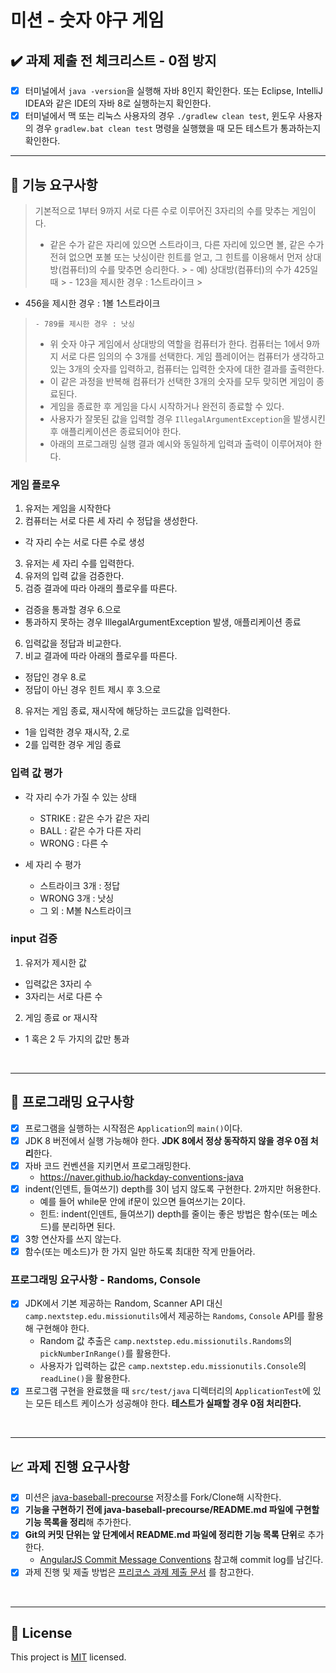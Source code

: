 # 미션 - 숫자 야구 게임

## ✔️ 과제 제출 전 체크리스트 - 0점 방지

- [x] 터미널에서 `java -version`을 실행해 자바 8인지 확인한다. 또는 Eclipse, IntelliJ IDEA와 같은 IDE의 자바 8로 실행하는지 확인한다.
- [x] 터미널에서 맥 또는 리눅스 사용자의 경우 `./gradlew clean test`, 윈도우 사용자의 경우 `gradlew.bat clean test` 명령을 실행했을 때 모든 테스트가 통과하는지 확인한다.

---

## 🚀 기능 요구사항

> 기본적으로 1부터 9까지 서로 다른 수로 이루어진 3자리의 수를 맞추는 게임이다.
>
> - 같은 수가 같은 자리에 있으면 스트라이크, 다른 자리에 있으면 볼, 같은 수가 전혀 없으면 포볼 또는 낫싱이란 힌트를 얻고, 그 힌트를 이용해서 먼저 상대방(컴퓨터)의 수를 맞추면 승리한다.
    >   - 예) 상대방(컴퓨터)의 수가 425일 때
    >     - 123을 제시한 경우 : 1스트라이크
    >

- 456을 제시한 경우 : 1볼 1스트라이크

>     - 789를 제시한 경우 : 낫싱
> - 위 숫자 야구 게임에서 상대방의 역할을 컴퓨터가 한다. 컴퓨터는 1에서 9까지 서로 다른 임의의 수 3개를 선택한다. 게임 플레이어는 컴퓨터가 생각하고 있는 3개의 숫자를 입력하고, 컴퓨터는 입력한 숫자에 대한 결과를 출력한다.
> - 이 같은 과정을 반복해 컴퓨터가 선택한 3개의 숫자를 모두 맞히면 게임이 종료된다.
> - 게임을 종료한 후 게임을 다시 시작하거나 완전히 종료할 수 있다.
> - 사용자가 잘못된 값을 입력할 경우 `IllegalArgumentException`을 발생시킨 후 애플리케이션은 종료되어야 한다.
> - 아래의 프로그래밍 실행 결과 예시와 동일하게 입력과 출력이 이루어져야 한다.

### 게임 플로우

1. 유저는 게임을 시작한다
2. 컴퓨터는 서로 다른 세 자리 수 정답을 생성한다.

- 각 자리 수는 서로 다른 수로 생성

3. 유저는 세 자리 수를 입력한다.
4. 유저의 입력 값을 검증한다.
5. 검증 결과에 따라 아래의 플로우를 따른다.

- 검증을 통과할 경우 6.으로
- 통과하지 못하는 경우 IllegalArgumentException 발생, 애플리케이션 종료

6. 입력값을 정답과 비교한다.
7. 비교 결과에 따라 아래의 플로우를 따른다.

- 정답인 경우 8.로
- 정답이 아닌 경우 힌트 제시 후 3.으로

8. 유저는 게임 종료, 재시작에 해당하는 코드값을 입력한다.

- 1을 입력한 경우 재시작, 2.로
- 2를 입력한 경우 게임 종료

### 입력 값 평가

- 각 자리 수가 가질 수 있는 상태
    - STRIKE : 같은 수가 같은 자리
    - BALL : 같은 수가 다른 자리
    - WRONG : 다른 수

- 세 자리 수 평가
    - 스트라이크 3개 : 정답
    - WRONG 3개 : 낫싱
    - 그 외 : M볼 N스트라이크

### input 검증

1. 유저가 제시한 값

- 입력값은 3자리 수
- 3자리는 서로 다른 수

2. 게임 종료 or 재시작

- 1 혹은 2 두 가지의 값만 통과

<br>

---

## 🎱 프로그래밍 요구사항

- [x] 프로그램을 실행하는 시작점은 `Application`의 `main()`이다.
- [x] JDK 8 버전에서 실행 가능해야 한다. **JDK 8에서 정상 동작하지 않을 경우 0점 처리**한다.
- [x] 자바 코드 컨벤션을 지키면서 프로그래밍한다.
    - https://naver.github.io/hackday-conventions-java
- [x] indent(인덴트, 들여쓰기) depth를 3이 넘지 않도록 구현한다. 2까지만 허용한다.
    - 예를 들어 while문 안에 if문이 있으면 들여쓰기는 2이다.
    - 힌트: indent(인덴트, 들여쓰기) depth를 줄이는 좋은 방법은 함수(또는 메소드)를 분리하면 된다.
- [x] 3항 연산자를 쓰지 않는다.
- [x] 함수(또는 메소드)가 한 가지 일만 하도록 최대한 작게 만들어라.

### 프로그래밍 요구사항 - Randoms, Console

- [x] JDK에서 기본 제공하는 Random, Scanner API 대신 `camp.nextstep.edu.missionutils`에서 제공하는 `Randoms`, `Console` API를 활용해 구현해야
  한다.
    - Random 값 추출은 `camp.nextstep.edu.missionutils.Randoms`의 `pickNumberInRange()`를 활용한다.
    - 사용자가 입력하는 값은 `camp.nextstep.edu.missionutils.Console`의 `readLine()`을 활용한다.
- [x] 프로그램 구현을 완료했을 때 `src/test/java` 디렉터리의 `ApplicationTest`에 있는 모든 테스트 케이스가 성공해야 한다. **테스트가 실패할 경우 0점 처리한다.**

<br>

---

## 📈 과제 진행 요구사항

- [x] 미션은 [java-baseball-precourse](https://github.com/woowacourse/java-baseball-precourse) 저장소를 Fork/Clone해 시작한다.
- [x] **기능을 구현하기 전에 java-baseball-precourse/README.md 파일에 구현할 기능 목록을 정리**해 추가한다.
- [x] **Git의 커밋 단위는 앞 단계에서 README.md 파일에 정리한 기능 목록 단위**로 추가한다.
    - [AngularJS Commit Message Conventions](https://gist.github.com/stephenparish/9941e89d80e2bc58a153) 참고해 commit log를
      남긴다.
- [x] 과제 진행 및 제출 방법은 [프리코스 과제 제출 문서](https://github.com/woowacourse/woowacourse-docs/tree/master/precourse) 를 참고한다.

<br>

---

## 📝 License

This project is [MIT](https://github.com/woowacourse/java-baseball-precourse/blob/master/LICENSE) licensed.